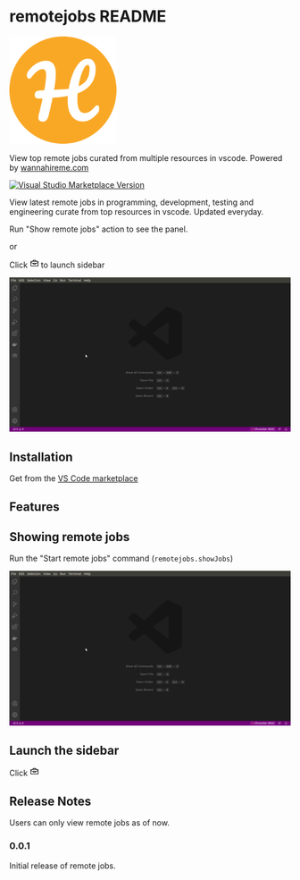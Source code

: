 # remotejobs README

![icon](./media/images/logo.png)

View top remote jobs curated from multiple resources in vscode. Powered by [wannahireme.com](https://wannahireme.com/jobs)


[![Visual Studio Marketplace Version](https://img.shields.io/visual-studio-marketplace/v/tonybaloney.vscode-pets?color=blue&logo=visual-studio)](https://marketplace.visualstudio.com/items?itemName=tonybaloney.vscode-pets&WT.mc_id=python-17801-anthonyshaw)

View latest remote jobs in programming, development, testing and engineering curate from top resources in vscode. Updated everyday.

Run "Show remote jobs" action to see the panel.

or 

Click ![icon](./media/briefcase.png) to launch sidebar 

![screenshot](./media/showjobs_action.gif)

## Installation

Get from the [VS Code marketplace](https://marketplace.visualstudio.com/items?itemName=tonybaloney.vscode-pets&WT.mc_id=python-17801-anthonyshaw)

## Features

## Showing remote jobs

Run the "Start remote jobs" command (`remotejobs.showJobs`) 

![screenshot](./media/showjobs_action.gif)

## Launch the sidebar

Click ![icon](./media/briefcase.png)


## Release Notes

Users can only view remote jobs as of now.

### 0.0.1

Initial release of remote jobs.

